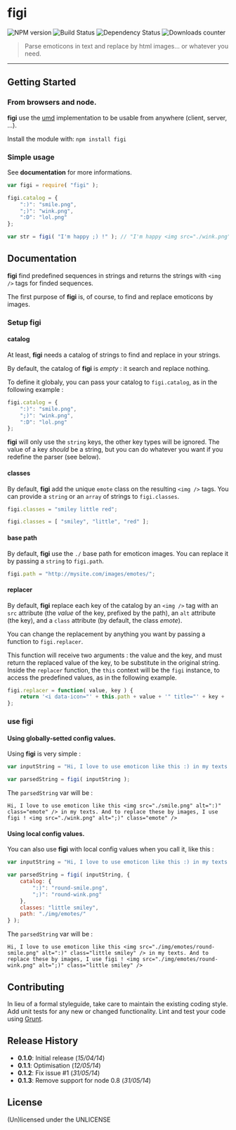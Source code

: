 # figi 

![NPM version](http://img.shields.io/npm/v/figi.svg) ![Build Status](http://img.shields.io/travis/leny/figi.svg) ![Dependency Status](https://david-dm.org/leny/figi.svg) ![Downloads counter](http://img.shields.io/npm/dm/figi.svg)

> Parse emoticons in text and replace by html images... or whatever you need.

* * *

## Getting Started

### From **browsers** and **node**.

**figi** use the [umd](https://github.com/umdjs/umd) implementation to be usable from anywhere (client, server, ...).

Install the module with: `npm install figi`

### Simple usage

See **documentation** for more informations.

```javascript
var figi = require( "figi" );

figi.catalog = {
    ":)": "smile.png",
    ";)": "wink.png",
    ":D": "lol.png"
};

var str = figi( "I'm happy ;) !" ); // "I'm happy <img src="./wink.png" alt=";)" class="emote" /> !"
```

## Documentation

**figi** find predefined sequences in strings and returns the strings with `<img />` tags for finded sequences.

The first purpose of **figi** is, of course, to find and replace emoticons by images.

### Setup **figi**

#### catalog

At least, **figi** needs a catalog of strings to find and replace in your strings.

By default, the catalog of **figi** is *empty* : it search and replace nothing.

To define it globaly, you can pass your catalog to `figi.catalog`, as in the following example : 

```javascript
figi.catalog = {
    ":)": "smile.png",
    ";)": "wink.png",
    ":D": "lol.png"
};
```

**figi** will only use the `string` keys, the other key types will be ignored. The value of a key *should* be a string, but you can do whatever you want if you redefine the parser (see below).

#### classes

By default, **figi** add the unique `emote` class on the resulting `<img />` tags. You can provide a `string` or an `array` of strings to `figi.classes`.

```javascript
figi.classes = "smiley little red";
```

```javascript
figi.classes = [ "smiley", "little", "red" ];
```

#### base path

By default, **figi** use the `./` base path for emoticon images. You can replace it by passing a `string` to `figi.path`.

```javascript
figi.path = "http://mysite.com/images/emotes/";
```

#### replacer

By default, **figi** replace each key of the catalog by an `<img />` tag with an `src` attribute (the *value* of the key, prefixed by the path), an `alt` attribute (the key), and a `class` attribute (by default, the class *emote*).

You can change the replacement by anything you want by passing a function to `figi.replacer`.

This function will receive two arguments : the value and the key, and must return the replaced value of the key, to be substitute in the original string. Inside the `replacer` function, the `this` context will be the `figi` instance, to access the predefined values, as in the following example.

```javascript
figi.replacer = function( value, key ) {
    return '<i data-icon="' + this.path + value + '" title="' + key + '">' + key + '</i>';
};
```

### use **figi**

#### Using globally-setted config values.

Using **figi** is very simple : 

```javascript
var inputString = "Hi, I love to use emoticon like this :) in my texts. And to replace these by images, I use figi ! ;)";

var parsedString = figi( inputString );
```

The `parsedString` var will be :

`Hi, I love to use emoticon like this <img src="./smile.png" alt=":)" class="emote" /> in my texts. And to replace these by images, I use figi ! <img src="./wink.png" alt=";)" class="emote" />`

#### Using local config values.

You can also use **figi** with local config values when you call it, like this : 

```javascript
var inputString = "Hi, I love to use emoticon like this :) in my texts. And to replace these by images, I use figi ! ;)";

var parsedString = figi( inputString, {
    catalog: {
        ":)": "round-smile.png",
        ";)": "round-wink.png"
    },
    classes: "little smiley",
    path: "./img/emotes/"
} );
```

The `parsedString` var will be :

`Hi, I love to use emoticon like this <img src="./img/emotes/round-smile.png" alt=":)" class="little smiley" /> in my texts. And to replace these by images, I use figi ! <img src="./img/emotes/round-wink.png" alt=";)" class="little smiley" />`

## Contributing

In lieu of a formal styleguide, take care to maintain the existing coding style. Add unit tests for any new or changed functionality. Lint and test your code using [Grunt](http://gruntjs.com/).

## Release History

* **0.1.0**: Initial release (*15/04/14*)
* **0.1.1**: Optimisation (*12/05/14*)
* **0.1.2**: Fix issue #1 (*31/05/14*)
* **0.1.3**: Remove support for node 0.8 (*31/05/14*)

## License
(Un)licensed under the UNLICENSE
